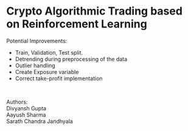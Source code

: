 # Crypto Algorithmic Trading based on Reinforcement Learning
Potential Improvements:
 - Train, Validation, Test split.
 - Detrending during preprocessing of the data
 - Outlier handling
 - Create Exposure variable
 - Correct take-profit implementation
<br>

Authors:
<br>
Divyansh Gupta
<br>
Aayush Sharma
<br>
Sarath Chandra Jandhyala